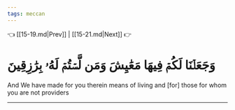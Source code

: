 ```yaml
---
tags: meccan
---
```


👈 [[15-19.md|Prev]] | [[15-21.md|Next]] 👉

# وَجَعَلۡنَا لَكُمۡ فِيهَا مَعَٰيِشَ وَمَن لَّسۡتُمۡ لَهُۥ بِرَٰزِقِينَ

And We have made for you therein means of living and [for] those for whom you are not providers

---

